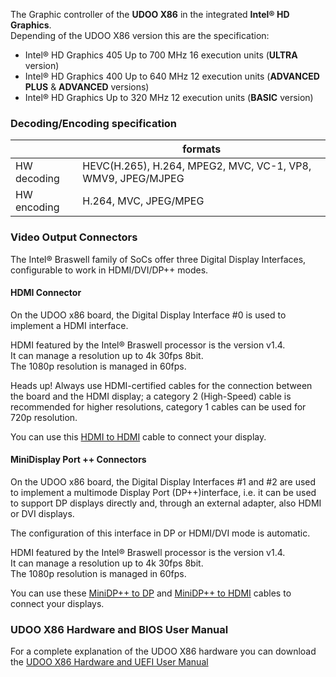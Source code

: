The Graphic controller of the **UDOO X86** in the integrated **Intel&reg; HD Graphics**.  
Depending of the UDOO X86 version this are the specification:

* Intel&reg; HD Graphics 405 Up to 700 MHz 16 execution units (**ULTRA** version)
* Intel&reg; HD Graphics 400 Up to 640 MHz 12 execution units (**ADVANCED PLUS** & **ADVANCED** versions)
* Intel&reg; HD Graphics Up to 320 MHz 12 execution units (**BASIC** version)


### Decoding/Encoding specification

|             | formats                                                     |
|-------------|-------------------------------------------------------------|
| HW decoding | HEVC(H.265), H.264, MPEG2, MVC, VC-1, VP8, WMV9, JPEG/MJPEG |
| HW encoding | H.264, MVC, JPEG/MPEG                                       |


### Video Output Connectors

The Intel® Braswell family of SoCs offer three Digital Display Interfaces, configurable to work in HDMI/DVI/DP++ modes.  

#### HDMI Connector

On the UDOO x86 board, the Digital Display Interface #0 is used to implement a HDMI interface.

HDMI featured by the Intel&reg; Braswell processor is the version v1.4.  
It can manage a resolution up to 4k 30fps 8bit.  
The 1080p resolution is managed in 60fps.

<span class="label label-warning">Heads up!</span>  Always use HDMI-certified cables for the connection between the board and the HDMI display; a category 2 (High-Speed) cable is recommended for higher resolutions, category 1 cables can be used for 720p resolution.

You can use this [HDMI to HDMI](http://shop.udoo.org/cable-hdmi-to-hdmi.html) cable to connect your display.

#### MiniDisplay Port ++ Connectors

On the UDOO x86 board, the Digital Display Interfaces #1 and #2 are used to implement a multimode Display Port (DP++)interface, i.e. it can be used to support DP displays directly and, through an external adapter, also HDMI or DVI displays.

The configuration of this interface in DP or HDMI/DVI mode is automatic.

HDMI featured by the Intel&reg; Braswell processor is the version v1.4.  
It can manage a resolution up to 4k 30fps 8bit.  
The 1080p resolution is managed in 60fps.

You can use these [MiniDP++ to DP](http://shop.udoo.org/cable-minidp-to-dp.html) and [MiniDP++ to HDMI](http://shop.udoo.org/cable-minidp-to-hdmi.html) cables to connect your displays.


### UDOO X86 Hardware and BIOS User Manual

For a complete explanation of the UDOO X86 hardware you can download the [UDOO X86 Hardware and UEFI User Manual](http://download.udoo.org/files/UDOO_X86/Doc/UDOO_X86_MANUAL_Rel.1.0.pdf)
